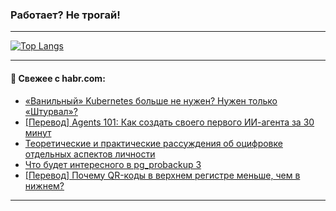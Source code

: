 ### Работает? Не трогай!

---
<!--
#### 🛠️ Technical stack:

![Java](https://img.shields.io/badge/Java-informational?logo=Oracle&style=flat&logoColor=white&color=FF4500)
![Kotlin](https://img.shields.io/badge/Kotlin-informational?logo=Kotlin&style=flat&logoColor=white&color=774D97)
![TS](https://img.shields.io/badge/TypeScript-informational?logo=typeScript&style=flat&logoColor=black&color=017acc)
![Python](https://img.shields.io/badge/Python-informational?logo=Python&style=flat&logoColor=black&color=ffdd54) <br>
![Spring](https://img.shields.io/badge/Spring-informational?logo=Spring&style=flat&logoColor=white&color=6DB33F) 
![SpringBoot](https://img.shields.io/badge/SpringBoot-informational?logo=SpringBoot&style=flat&logoColor=white&color=6DB33F)
![Nest](https://img.shields.io/badge/NestJS-informational?logo=NestJS&style=flat&logoColor=white&color=E0234E) 
![NodeJS](https://img.shields.io/badge/NodeJS-informational?logo=node.js&style=flat&logoColor=white&color=70A760)<br>
![PostgreSQL](https://img.shields.io/badge/PostgreSQL-informational?logo=PostgreSQL&style=flat&logoColor=white&color=DAA520)
![MongoDB](https://img.shields.io/badge/MongoDB-informational?logo=MongoDB&style=flat&logoColor=white&color=870000)
![Apache](https://img.shields.io/badge/Apache-informational?logo=apache&style=flat&logoColor=white&color=f74e28)

___ 
-->

<!--- #### 🛠️ : --->

[![Top Langs](https://github-readme-stats-82jvfl3w3-advtsettinggmailcoms-projects.vercel.app/api/top-langs/?username=zloylis&langs_count=10&hide_title=true&title_color=e6edf3&size_weight=0.5&count_weight=0.5&layout=compact&hide_progress=true&hide_border=true&theme=dracula)](https://github.com/zloylis)

<!---


####  :octocat:&nbsp;&nbsp; Статистика:

![GitHub stats](https://github-readme-stats-u2qms2cxw-advtsettinggmailcoms-projects.vercel.app/api?username=zloylis&show_icons=true&hide_border=true&theme=dracula&title_color=e6edf3&include_all_commits=true&count_private=true&hide_rank=false&hide_title=true&rank_icon=github)
-->
---

#### 💬 Свежее с habr.com:

<!-- BLOG-POST-LIST:START -->
- [«Ванильный» Kubernetes больше не нужен? Нужен только «Штурвал»?](https://habr.com/ru/companies/chislitellab/articles/885982/?utm_source=habrahabr&utm_medium=rss&utm_campaign=885982)
- [[Перевод] Agents 101: Как создать своего первого ИИ-агента за 30 минут](https://habr.com/ru/companies/otus/articles/886050/?utm_source=habrahabr&utm_medium=rss&utm_campaign=886050)
- [Теоретические и практические рассуждения об оцифровке отдельных аспектов личности](https://habr.com/ru/articles/886026/?utm_source=habrahabr&utm_medium=rss&utm_campaign=886026)
- [Что будет интересного в pg_probackup 3](https://habr.com/ru/companies/postgrespro/articles/884432/?utm_source=habrahabr&utm_medium=rss&utm_campaign=884432)
- [[Перевод] Почему QR-коды в верхнем регистре меньше, чем в нижнем?](https://habr.com/ru/articles/885990/?utm_source=habrahabr&utm_medium=rss&utm_campaign=885990)
<!-- BLOG-POST-LIST:END -->

---
